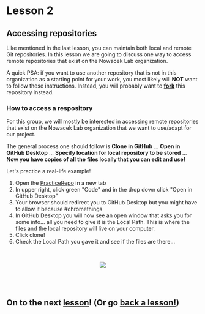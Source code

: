 # Lesson 2

## Accessing repositories

Like mentioned in the last lesson, you can maintain both local and remote Git repositories. In this lesson we are going to discuss one way to access remote repositories that exist on the Nowacek Lab organization.

A quick PSA: if you want to use another repository that is not in this organization as a starting point for your work, you most likely will **NOT** want to follow these instructions. Instead, you will probably want to [**fork**](https://docs.github.com/en/github/getting-started-with-github/fork-a-repo) this repository instead.

### How to access a respository

For this group, we will mostly be interested in accessing remote repositories that exist on the Nowacek Lab organization that we want to use/adapt for our project. 

The general process one should follow is **Clone in GitHub** ...  **Open in GitHub Desktop** ... **Specify location for local repository to be stored** ... **Now you have copies of all the files locally that you can edit and use!** 

Let's practice a real-life example!

1. Open the [PracticeRepo](https://github.com/NowacekLab/PracticeRepo) in a new tab
2. In upper right, click green "Code" and in the drop down click "Open in GitHub Desktop"
3. Your browser should redirect you to GitHub Desktop but you might have to allow it because #chromethings
4. In GitHub Desktop you will now see an open window that asks you for some info... all you need to give it is the Local Path. This is where the files and the local repository will live on your computer. 
5. Click clone!
6. Check the Local Path you gave it and see if the files are there...  

<br>

<p align="center">
  <img src="http://bestanimations.com/Holidays/Fireworks/fireworks/gold-fireworks-mass-gif.gif#.XwiptY4191Y.link" />
</p>

<br>
<br>

## On to the next [lesson](https://github.com/NowacekLab/Welcome/blob/master/lesson3.md)! (Or go [back a lesson!](https://github.com/NowacekLab/Welcome/blob/master/lesson1.md))
